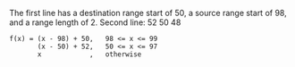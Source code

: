The first line has a destination range start of 50, a source range start of 98, and a range length of 2. 
Second line: 52 50 48

    f(x) = (x - 98) + 50,   98 <= x <= 99
           (x - 50) + 52,   50 <= x <= 97
           x            ,   otherwise
